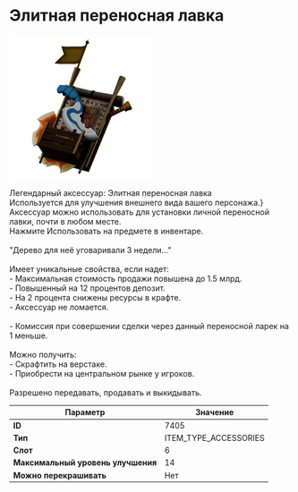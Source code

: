# Элитная переносная лавка

![Item Image](../img/7405.webp?raw=true)

Легендарный аксессуар: Элитная переносная лавка<br>Используется для улучшения внешнего вида вашего персонажа.}<br>Аксессуар можно использовать для установки личной переносной лавки, почти в любом месте.<br>Нажмите Использовать на предмете в инвентаре.<br><br>"Дерево для неё уговаривали 3 недели..."<br><br>Имеет уникальные свойства, если надет:<br> - Максимальная стоимость продажи повышена до 1.5 млрд.<br> - Повышенный на 12 процентов депозит.<br> - На 2 процента снижены ресурсы в крафте.<br> - Аксессуар не ломается.<br><br> - Комиссия при совершении сделки через данный переносной ларек на 1 меньше.<br><br>Можно получить: <br>- Скрафтить на верстаке.<br>- Приобрести на центральном рынке у игроков.<br><br>Разрешено передавать, продавать и выкидывать.


| Параметр | Значение |
|----------|----------|
| **ID** | 7405 |
| **Тип** | ITEM_TYPE_ACCESSORIES |
| **Слот** | 6 |
| **Максимальный уровень улучшения** | 14 |
| **Можно перекрашивать** | Нет |

